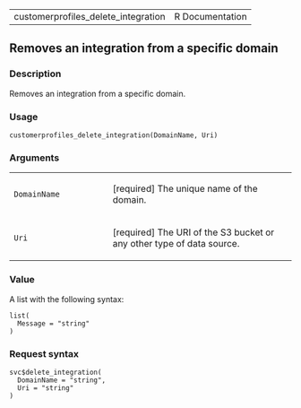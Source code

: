 <table style="width: 100%;">
<tbody>
<tr class="odd">
<td>customerprofiles_delete_integration</td>
<td style="text-align: right;">R Documentation</td>
</tr>
</tbody>
</table>

## Removes an integration from a specific domain

### Description

Removes an integration from a specific domain.

### Usage

    customerprofiles_delete_integration(DomainName, Uri)

### Arguments

<table>
<colgroup>
<col style="width: 35%" />
<col style="width: 65%" />
</colgroup>
<tbody>
<tr class="odd">
<td><code
id="customerprofiles_delete_integration_:_DomainName">DomainName</code></td>
<td><p>[required] The unique name of the domain.</p></td>
</tr>
<tr class="even">
<td><code id="customerprofiles_delete_integration_:_Uri">Uri</code></td>
<td><p>[required] The URI of the S3 bucket or any other type of data
source.</p></td>
</tr>
</tbody>
</table>

### Value

A list with the following syntax:

    list(
      Message = "string"
    )

### Request syntax

    svc$delete_integration(
      DomainName = "string",
      Uri = "string"
    )
